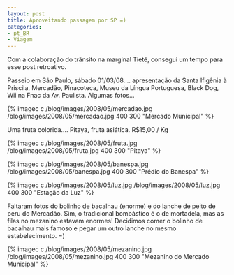 ```yaml
---
layout: post
title: Aproveitando passagem por SP =)
categories:
- pt_BR
- Viagem
---
```

Com a colaboração do trânsito na marginal Tietê, consegui um tempo para esse post retroativo.

Passeio em São Paulo, sábado 01/03/08.... apresentação da Santa Ifigênia à Priscila, Mercadão, Pinacoteca, Museu da Língua Portuguesa, Black Dog, Wii na Fnac da Av. Paulista. Algumas fotos...

{% imagec c /blog/images/2008/05/mercadao.jpg /blog/images/2008/05/mercadao.jpg 400 300 "Mercado Municipal" %}


Uma fruta colorida.... Pitaya, fruta asiática. R$15,00 / Kg

{% imagec c /blog/images/2008/05/fruta.jpg /blog/images/2008/05/fruta.jpg 400 300 "Pitaya" %}

{% imagec c /blog/images/2008/05/banespa.jpg /blog/images/2008/05/banespa.jpg 400 300 "Prédio do Banespa" %}

{% imagec c /blog/images/2008/05/luz.jpg /blog/images/2008/05/luz.jpg 400 300 "Estação da Luz" %}

Faltaram fotos do bolinho de bacalhau (enorme) e do lanche de peito de peru do Mercadão. Sim, o tradicional bombástico é o de mortadela, mas as filas no mezanino estavam enormes! Decidimos comer o bolinho de bacalhau mais famoso e pegar um outro lanche no mesmo estabelecimento. =)


{% imagec c /blog/images/2008/05/mezanino.jpg /blog/images/2008/05/mezanino.jpg 400 300 "Mezanino do Mercado Municipal" %}
